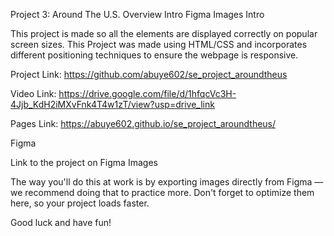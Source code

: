 Project 3: Around The U.S. Overview Intro Figma Images Intro

This project is made so all the elements are displayed correctly on popular screen sizes. This Project was made using HTML/CSS and incorporates different positioning techniques to ensure the webpage is responsive.

Project Link: https://github.com/abuye602/se_project_aroundtheus

Video Link: https://drive.google.com/file/d/1hfqcVc3H-4Jjb_KdH2iMXvFnk4T4w1zT/view?usp=drive_link

Pages Link: https://abuye602.github.io/se_project_aroundtheus/

Figma

Link to the project on Figma Images

The way you'll do this at work is by exporting images directly from Figma — we recommend doing that to practice more. Don't forget to optimize them here, so your project loads faster.

Good luck and have fun!